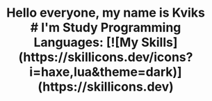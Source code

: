 <h1 align="center">Hello everyone, my name is Kviks <br>
# I'm Study Programming Languages: 
  [![My Skills](https://skillicons.dev/icons?i=haxe,lua&theme=dark)](https://skillicons.dev)
